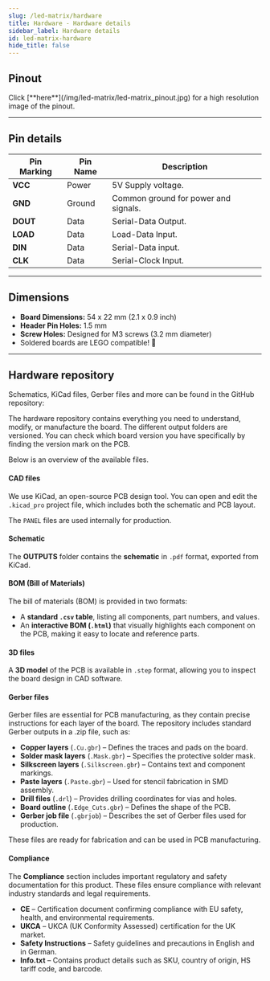 ```yaml
---
slug: /led-matrix/hardware
title: Hardware - Hardware details
sidebar_label: Hardware details
id: led-matrix-hardware
hide_title: false
---
```


## Pinout

<CenteredImage src="/img/led-matrix/led-matrix_pinout.jpg" alt="Pinout" />
Click [**here**](/img/led-matrix/led-matrix_pinout.jpg) for a high resolution image of the pinout.

---

## Pin details

| Pin Marking | Pin Name | Description                                     |
| ----------- | -------- | ----------------------------------------------- |
| **VCC**     | Power    | 5V Supply voltage. |
| **GND**     | Ground   | Common ground for power and signals.            |
| **DOUT**     | Data     | Serial-Data Output. |
| **LOAD**     | Data     | Load-Data Input. |
| **DIN**     | Data     | Serial-Data input. |
| **CLK**     | Data     | Serial-Clock Input. |

---

## Dimensions

- **Board Dimensions:** 54 x 22 mm (2.1 x 0.9 inch)  
- **Header Pin Holes:** 1.5 mm  
- **Screw Holes:** Designed for M3 screws (3.2 mm diameter)  
- Soldered boards are LEGO compatible! 🧱 

---

## Hardware repository

Schematics, KiCad files, Gerber files and more can be found in the GitHub repository:

<QuickLink 
  title="8x8-LED-matrix-Blue-MAX7219-board-hardware-design" 
  description="Hardware design, BOM, gerbers and 3D files for 8x8-LED-matrix-Blue-MAX7219-board designed by Soldered Electronics."
  url="https://github.com/SolderedElectronics/8x8-LED-matrix-Blue-MAX7219-board-hardware-design" 
/>  

<QuickLink 
  title="8x8-LED-matrix-White-MAX7219-board-hardware-design" 
  description="Hardware design, BOM, gerbers and 3D files for 8x8-LED-matrix-White-MAX7219-board designed by Soldered Electronics."
  url="https://github.com/SolderedElectronics/8x8-LED-matrix-White-MAX7219-board-hardware-design" 
/> 

<QuickLink 
  title="8x8-LED-matrix-Red-MAX7219-board-hardware-design" 
  description="Hardware design, BOM, gerbers and 3D files for 8x8-LED-matrix-Red-MAX7219-board designed by Soldered Electronics."
  url="https://github.com/SolderedElectronics/8x8-LED-matrix-Red-MAX7219-board-hardware-design" 
/>

<QuickLink 
  title="8x8-LED-matrix-Purple-MAX7219-board-hardware-design" 
  description="Hardware design, BOM, gerbers and 3D files for 8x8-LED-matrix-Purple-MAX7219-board designed by Soldered Electronics."
  url="https://github.com/SolderedElectronics/8x8-LED-matrix-Purple-MAX7219-board-hardware-design" 
/>

<QuickLink 
  title="8x8-LED-matrix-Orange-MAX7219-board-hardware-design" 
  description="Hardware design, BOM, gerbers and 3D files for 8x8-LED-matrix-Orange-MAX7219-board designed by Soldered Electronics."
  url="https://github.com/SolderedElectronics/8x8-LED-matrix-Orange-MAX7219-board-hardware-design" 
/>

<QuickLink 
  title="8x8-LED-matrix-Green-MAX7219-board-hardware-design" 
  description="Hardware design, BOM, gerbers and 3D files for 8x8-LED-matrix-Green-MAX7219-board designed by Soldered Electronics."
  url="https://github.com/SolderedElectronics/8x8-LED-matrix-Green-MAX7219-board-hardware-design" 
/>

The hardware repository contains everything you need to understand, modify, or manufacture the board. The different output folders are versioned. You can check which board version you have specifically by finding the version mark on the PCB.

Below is an overview of the available files.  
#### CAD files

We use KiCad, an open-source PCB design tool. You can open and edit the `.kicad_pro` project file, which includes both the schematic and PCB layout.  

The `PANEL` files are used internally for production.  

#### Schematic

The **OUTPUTS** folder contains the **schematic** in `.pdf` format, exported from KiCad.

#### BOM (Bill of Materials)

The bill of materials (BOM) is provided in two formats:  

- A **standard `.csv` table**, listing all components, part numbers, and values.  
- An **interactive BOM (`.html`)** that visually highlights each component on the PCB, making it easy to locate and reference parts.  


#### 3D files

A **3D model** of the PCB is available in `.step` format, allowing you to inspect the board design in CAD software.  

#### Gerber files 

Gerber files are essential for PCB manufacturing, as they contain precise instructions for each layer of the board. The repository includes standard Gerber outputs in a .zip file, such as:  

- **Copper layers** (`.Cu.gbr`) – Defines the traces and pads on the board.  
- **Solder mask layers** (`.Mask.gbr`) – Specifies the protective solder mask.  
- **Silkscreen layers** (`.Silkscreen.gbr`) – Contains text and component markings.  
- **Paste layers** (`.Paste.gbr`) – Used for stencil fabrication in SMD assembly.  
- **Drill files** (`.drl`) – Provides drilling coordinates for vias and holes.  
- **Board outline** (`.Edge_Cuts.gbr`) – Defines the shape of the PCB.  
- **Gerber job file** (`.gbrjob`) – Describes the set of Gerber files used for production.  

These files are ready for fabrication and can be used in PCB manufacturing.

#### Compliance  

The **Compliance** section includes important regulatory and safety documentation for this product. These files ensure compliance with relevant industry standards and legal requirements.  

- **CE** – Certification document confirming compliance with EU safety, health, and environmental requirements.  
- **UKCA** – UKCA (UK Conformity Assessed) certification for the UK market.  
- **Safety Instructions** – Safety guidelines and precautions in English and in German.
- **Info.txt** – Contains product details such as SKU, country of origin, HS tariff code, and barcode.  